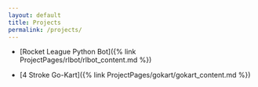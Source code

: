 ```yaml
---
layout: default
title: Projects
permalink: /projects/
---
```


* [Rocket League Python Bot]({% link ProjectPages/rlbot/rlbot_content.md %})

* [4 Stroke Go-Kart]({% link ProjectPages/gokart/gokart_content.md %})




